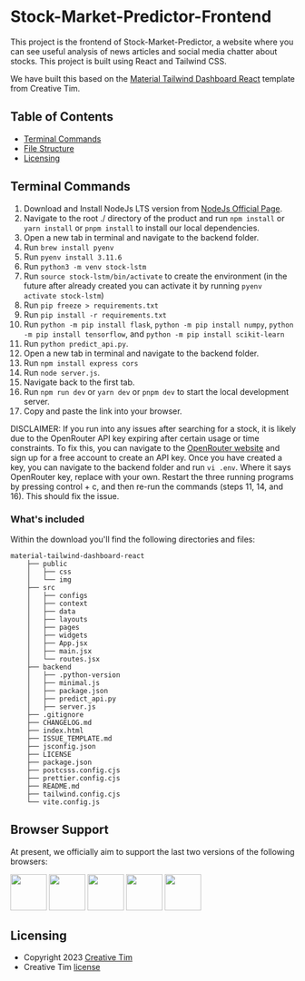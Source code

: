 # Stock-Market-Predictor-Frontend

This project is the frontend of Stock-Market-Predictor, a website where you can see useful analysis of news articles and social media chatter about stocks. This project is built using React and Tailwind CSS.

We have built this based on the [Material Tailwind Dashboard React](https://www.creative-tim.com/product/material-tailwind-dashboard-react) template from Creative Tim.

## Table of Contents
- [Terminal Commands](#terminal-commands)
- [File Structure](#file-structure)
- [Licensing](#licensing)

## Terminal Commands

1. Download and Install NodeJs LTS version from [NodeJs Official Page](https://nodejs.org/en/download/).
2. Navigate to the root ./ directory of the product and run `npm install` or `yarn install` or `pnpm install` to install our local dependencies.
3. Open a new tab in terminal and navigate to the backend folder.
4. Run `brew install pyenv` 
5. Run `pyenv install 3.11.6`
6. Run `python3 -m venv stock-lstm`
7. Run `source stock-lstm/bin/activate` to create the environment (in the future after already created you can activate it by running `pyenv activate stock-lstm`)
8. Run `pip freeze > requirements.txt`
9. Run `pip install -r requirements.txt`
10. Run `python -m pip install flask`, `python -m pip install numpy`, `python -m pip install tensorflow`, and `python -m pip install scikit-learn`
11. Run `python predict_api.py`.
12. Open a new tab in terminal and navigate to the backend folder.
13. Run `npm install express cors`
14. Run `node server.js`.
15. Navigate back to the first tab.
16. Run `npm run dev` or `yarn dev` or `pnpm dev` to start the local development server.
17. Copy and paste the link into your browser.

DISCLAIMER: If you run into any issues after searching for a stock, it is likely due to the OpenRouter API key expiring after certain usage or time constraints. To fix this, you can navigate to the [OpenRouter website](openrouter.ai) and sign up for a free account to create an API key. Once you have created a key, you can navigate to the backend folder and run `vi .env`. Where it says OpenRouter key, replace with your own. Restart the three running programs by pressing control + c, and then re-run the commands (steps 11, 14, and 16). This should fix the issue. 

### What's included

Within the download you'll find the following directories and files:

```
material-tailwind-dashboard-react
    ├── public
    │   ├── css
    │   └── img
    ├── src
    │   ├── configs
    │   ├── context
    │   ├── data
    │   ├── layouts
    │   ├── pages
    │   ├── widgets
    │   ├── App.jsx
    │   ├── main.jsx
    │   └── routes.jsx
    ├── backend
    │   ├── .python-version
    │   ├── minimal.js
    │   ├── package.json
    │   ├── predict_api.py
    │   ├── server.js
    ├── .gitignore
    ├── CHANGELOG.md
    ├── index.html
    ├── ISSUE_TEMPLATE.md
    ├── jsconfig.json
    ├── LICENSE
    ├── package.json
    ├── postcsss.config.cjs
    ├── prettier.config.cjs
    ├── README.md
    ├── tailwind.config.cjs
    └── vite.config.js
```

## Browser Support

At present, we officially aim to support the last two versions of the following browsers:

<img src="https://s3.amazonaws.com/creativetim_bucket/github/browser/chrome.png" width="64" height="64"> <img src="https://s3.amazonaws.com/creativetim_bucket/github/browser/firefox.png" width="64" height="64"> <img src="https://s3.amazonaws.com/creativetim_bucket/github/browser/edge.png" width="64" height="64"> <img src="https://s3.amazonaws.com/creativetim_bucket/github/browser/safari.png" width="64" height="64"> <img src="https://s3.amazonaws.com/creativetim_bucket/github/browser/opera.png" width="64" height="64">



## Licensing

- Copyright 2023 [Creative Tim](https://www.creative-tim.com?ref=readme-mtdr)
- Creative Tim [license](https://www.creative-tim.com/license?ref=readme-mtdr)

